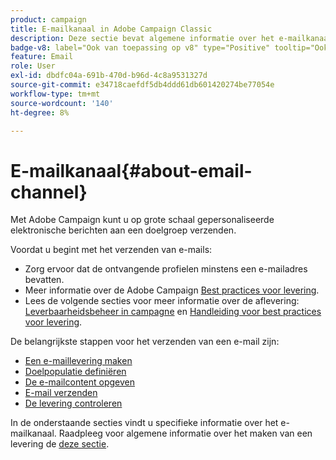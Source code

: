 ```yaml
---
product: campaign
title: E-mailkanaal in Adobe Campaign Classic
description: Deze sectie bevat algemene informatie over het e-mailkanaal in Adobe Campaign
badge-v8: label="Ook van toepassing op v8" type="Positive" tooltip="Ook van toepassing op campagne v8"
feature: Email
role: User
exl-id: dbdfc04a-691b-470d-b96d-4c8a9531327d
source-git-commit: e34718caefdf5db4ddd61db601420274be77054e
workflow-type: tm+mt
source-wordcount: '140'
ht-degree: 8%

---
```


# E-mailkanaal{#about-email-channel}

Met Adobe Campaign kunt u op grote schaal gepersonaliseerde elektronische berichten aan een doelgroep verzenden.

Voordat u begint met het verzenden van e-mails:

* Zorg ervoor dat de ontvangende profielen minstens een e-mailadres bevatten.
* Meer informatie over de Adobe Campaign [Best practices voor levering](delivery-best-practices.md).
* Lees de volgende secties voor meer informatie over de aflevering: [Leverbaarheidsbeheer in campagne](about-deliverability.md) en [Handleiding voor best practices voor levering](https://experienceleague.adobe.com/docs/deliverability-learn/deliverability-best-practice-guide/introduction.html?lang=nl).

De belangrijkste stappen voor het verzenden van een e-mail zijn:

* [Een e-maillevering maken](creating-an-email-delivery.md)
* [Doelpopulatie definiëren](steps-defining-the-target-population.md)
* [De e-mailcontent opgeven](defining-the-email-content.md)
* [E-mail verzenden](sending-messages.md)
* [De levering controleren](about-delivery-monitoring.md)

In de onderstaande secties vindt u specifieke informatie over het e-mailkanaal. Raadpleeg voor algemene informatie over het maken van een levering de [deze sectie](steps-about-delivery-creation-steps.md).
